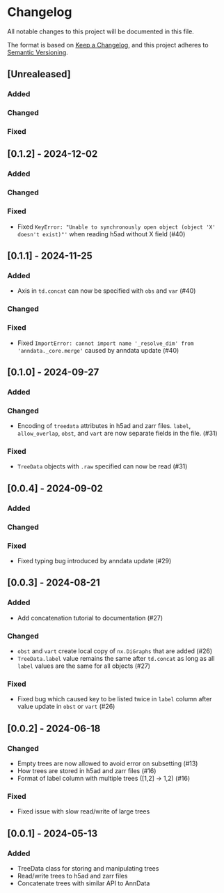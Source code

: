 # Changelog

All notable changes to this project will be documented in this file.

The format is based on [Keep a Changelog][],
and this project adheres to [Semantic Versioning][].

[keep a changelog]: https://keepachangelog.com/en/1.0.0/
[semantic versioning]: https://semver.org/spec/v2.0.0.html

## [Unrealeased]

### Added

### Changed

### Fixed

## [0.1.2] - 2024-12-02

### Added

### Changed

### Fixed

- Fixed `KeyError: "Unable to synchronously open object (object 'X' doesn't exist)"'` when reading h5ad without X field (#40)

## [0.1.1] - 2024-11-25

### Added

- Axis in `td.concat` can now be specified with `obs` and `var` (#40)

### Changed

### Fixed

- Fixed `ImportError: cannot import name '_resolve_dim' from 'anndata._core.merge'` caused by anndata update (#40)

## [0.1.0] - 2024-09-27

### Added

### Changed

- Encoding of `treedata` attributes in h5ad and zarr files. `label`, `allow_overlap`, `obst`, and `vart` are now separate fields in the file. (#31)

### Fixed

- `TreeData` objects with `.raw` specified can now be read (#31)

## [0.0.4] - 2024-09-02

### Added

### Changed

### Fixed

- Fixed typing bug introduced by anndata update (#29)

## [0.0.3] - 2024-08-21

### Added

- Add concatenation tutorial to documentation (#27)

### Changed

- `obst` and `vart` create local copy of `nx.DiGraphs` that are added (#26)
- `TreeData.label` value remains the same after `td.concat` as long as all `label` values are the same for all objects (#27)

### Fixed

- Fixed bug which caused key to be listed twice in `label` column after value update in `obst` or `vart` (#26)

## [0.0.2] - 2024-06-18

### Changed

- Empty trees are now allowed to avoid error on subsetting (#13)
- How trees are stored in h5ad and zarr files (#16)
- Format of label column with multiple trees ([1,2] -> 1,2) (#16)

### Fixed

- Fixed issue with slow read/write of large trees

## [0.0.1] - 2024-05-13

### Added

- TreeData class for storing and manipulating trees
- Read/write trees to h5ad and zarr files
- Concatenate trees with similar API to AnnData
